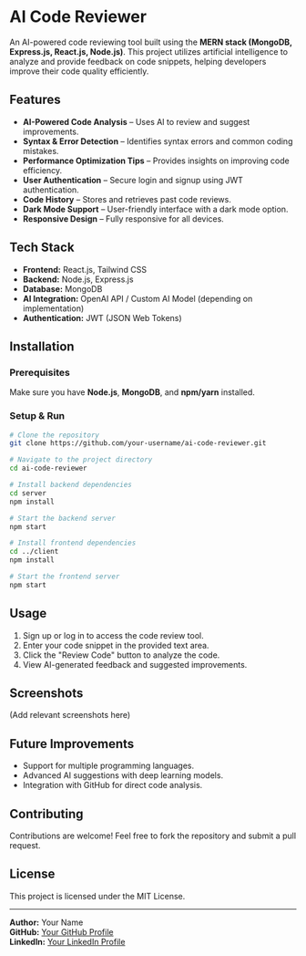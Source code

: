 # AI Code Reviewer

An AI-powered code reviewing tool built using the **MERN stack (MongoDB, Express.js, React.js, Node.js)**. This project utilizes artificial intelligence to analyze and provide feedback on code snippets, helping developers improve their code quality efficiently.

## Features

- **AI-Powered Code Analysis** – Uses AI to review and suggest improvements.
- **Syntax & Error Detection** – Identifies syntax errors and common coding mistakes.
- **Performance Optimization Tips** – Provides insights on improving code efficiency.
- **User Authentication** – Secure login and signup using JWT authentication.
- **Code History** – Stores and retrieves past code reviews.
- **Dark Mode Support** – User-friendly interface with a dark mode option.
- **Responsive Design** – Fully responsive for all devices.

## Tech Stack

- **Frontend:** React.js, Tailwind CSS
- **Backend:** Node.js, Express.js
- **Database:** MongoDB
- **AI Integration:** OpenAI API / Custom AI Model (depending on implementation)
- **Authentication:** JWT (JSON Web Tokens)

## Installation

### Prerequisites
Make sure you have **Node.js**, **MongoDB**, and **npm/yarn** installed.

### Setup & Run
```sh
# Clone the repository
git clone https://github.com/your-username/ai-code-reviewer.git

# Navigate to the project directory
cd ai-code-reviewer

# Install backend dependencies
cd server
npm install

# Start the backend server
npm start

# Install frontend dependencies
cd ../client
npm install

# Start the frontend server
npm start
```

## Usage
1. Sign up or log in to access the code review tool.
2. Enter your code snippet in the provided text area.
3. Click the "Review Code" button to analyze the code.
4. View AI-generated feedback and suggested improvements.

## Screenshots
(Add relevant screenshots here)

## Future Improvements
- Support for multiple programming languages.
- Advanced AI suggestions with deep learning models.
- Integration with GitHub for direct code analysis.

## Contributing
Contributions are welcome! Feel free to fork the repository and submit a pull request.

## License
This project is licensed under the MIT License.

---

**Author:** Your Name  
**GitHub:** [Your GitHub Profile](https://github.com/luckygole)  
**LinkedIn:** [Your LinkedIn Profile](https://linkedin.com/in/luckygole)

